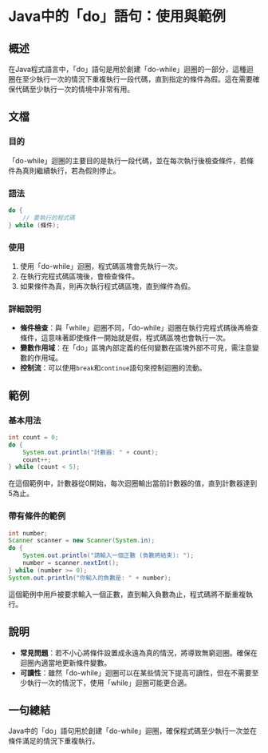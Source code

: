 <!--
Meta Description: # Java中的「do」語句：使用與範例 ## 概述 在Java程式語言中，「do」語句是用於創建「do-while」迴圈的一部分，這種迴圈在至少執行一次的情況下重複執行一段代碼，直到指定的條件為假。這在需要確保代碼至少執行一次的情境中非常有用。 ## 文檔 ### 目的 「do-while」迴圈的...
Meta Keywords: while, count, system, number, scanner
-->

# Java中的「do」語句：使用與範例

## 概述
在Java程式語言中，「do」語句是用於創建「do-while」迴圈的一部分，這種迴圈在至少執行一次的情況下重複執行一段代碼，直到指定的條件為假。這在需要確保代碼至少執行一次的情境中非常有用。

## 文檔
### 目的
「do-while」迴圈的主要目的是執行一段代碼，並在每次執行後檢查條件，若條件為真則繼續執行，若為假則停止。

### 語法
```java
do {
    // 要執行的程式碼
} while (條件);
```

### 使用
1. 使用「do-while」迴圈，程式碼區塊會先執行一次。
2. 在執行完程式碼區塊後，會檢查條件。
3. 如果條件為真，則再次執行程式碼區塊，直到條件為假。

### 詳細說明
- **條件檢查**：與「while」迴圈不同，「do-while」迴圈在執行完程式碼後再檢查條件，這意味著即使條件一開始就是假，程式碼區塊也會執行一次。
- **變數作用域**：在「do」區塊內部定義的任何變數在區塊外部不可見，需注意變數的作用域。
- **控制流**：可以使用`break`和`continue`語句來控制迴圈的流動。

## 範例
### 基本用法
```java
int count = 0;
do {
    System.out.println("計數器: " + count);
    count++;
} while (count < 5);
```
在這個範例中，計數器從0開始，每次迴圈輸出當前計數器的值，直到計數器達到5為止。

### 帶有條件的範例
```java
int number;
Scanner scanner = new Scanner(System.in);
do {
    System.out.println("請輸入一個正數 (負數將結束): ");
    number = scanner.nextInt();
} while (number >= 0);
System.out.println("你輸入的負數是: " + number);
```
這個範例中用戶被要求輸入一個正數，直到輸入負數為止，程式碼將不斷重複執行。

## 說明
- **常見問題**：若不小心將條件設置成永遠為真的情況，將導致無窮迴圈。確保在迴圈內適當地更新條件變數。
- **可讀性**：雖然「do-while」迴圈可以在某些情況下提高可讀性，但在不需要至少執行一次的情況下，使用「while」迴圈可能更合適。

## 一句總結
Java中的「do」語句用於創建「do-while」迴圈，確保程式碼至少執行一次並在條件滿足的情況下重複執行。